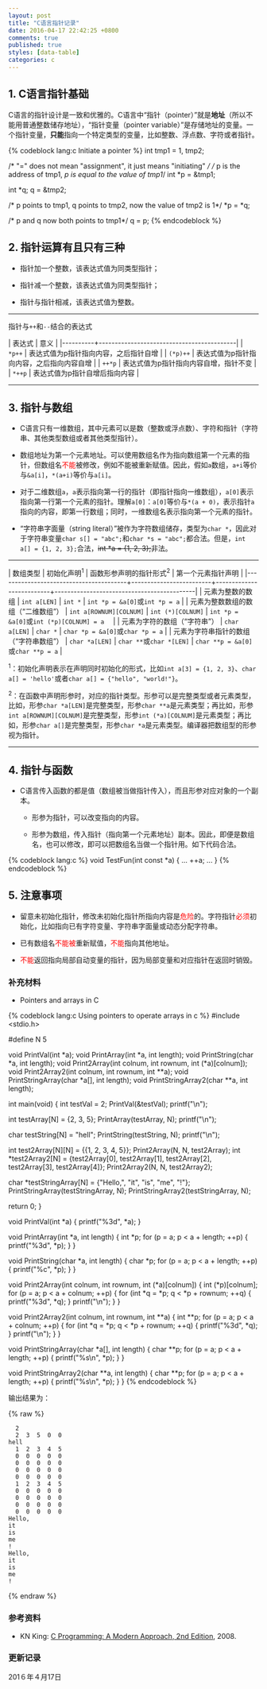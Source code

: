 ```yaml
---
layout: post
title: "C语言指针记录"
date: 2016-04-17 22:42:25 +0800
comments: true
published: true
styles: [data-table]
categories: c 
---
```


## 1. C语言指针基础 ##

C语言的指针设计是一致和优雅的。C语言中“指针（pointer）”就是**地址**（所以不能用普通整数储存地址），“指针变量（pointer variable）”是存储地址的变量。一个指针变量，**只能**指向一个特定类型的变量，比如整数、浮点数、字符或者指针。

{% codeblock lang:c Initiate a pointer %}
int tmp1 = 1, tmp2;

/* "=" does not mean "assignment", it just means "initiating" */
/* p is the address of tmp1, *p is equal to the value of tmp1*/
int *p = &tmp1;

int *q;
q = &tmp2;

/* p points to tmp1, q points to tmp2, now the value of tmp2 is 1*/
*p = *q;

/* p and q now both points to tmp1*/
q = p;
{% endcodeblock %}

<!--more-->

## 2. 指针运算有且只有三种 ##

* 指针加一个整数，该表达式值为同类型指针；

* 指针减一个整数，该表达式值为同类型指针；

* 指针与指针相减，该表达式值为整数。

--------------
指针与`++`和`--`结合的表达式

| 表达式   | 意义                                      |
|----------+-------------------------------------------|
| `*p++`   | 表达式值为p指针指向内容，之后指针自增     |
| `(*p)++` | 表达式值为p指针指向内容，之后指向内容自增 |
| `++*p`   | 表达式值为p指针指向内容自增，指针不变     |
| `*++p`   | 表达式值为p指针自增后指向内容             |

-------------

## 3. 指针与数组 ##

* C语言只有一维数组，其中元素可以是数（整数或浮点数）、字符和指针（字符串、其他类型数组或者其他类型指针）。

* 数组地址为第一个元素地址。可以使用数组名作为指向数组第一个元素的指针，但数组名<span style="color: red">不能</span>被修改，例如不能被重新赋值。因此，假如`a`数组，`a+i`等价与`&a[i]`，`*(a+i)`等价与`a[i]`。

* 对于二维数组`a`，`a`表示指向第一行的指针（即指针指向一维数组），`a[0]`表示指向第一行第一个元素的指针。理解`a[0]`：`a[0]`等价与`*(a + 0)`，表示指针`a`指向的内容，即第一行数组；同时，一维数组名表示指向第一个元素的指针。

* “字符串字面量（string literal）”被作为字符数组储存，类型为`char *`，因此对于字符串变量`char s[] = "abc";`和`char *s = "abc";`都合法。但是，`int a[] = {1, 2, 3};`合法，<s>int *a = {1, 2, 3};</s>非法。

------------------

| 数组类型                               | 初始化声明<sup>1</sup>             | 函数形参声明的指针形式<sup>2</sup>   | 第一个元素指针声明                         |
|----------------------------------------+-------------------------+--------------------------+--------------------------------------------|
| 元素为整数的数组                       | `int a[LEN]`            | `int *`                  | `int *p = &a[0]`或`int *p = a`             |
| 元素为整数数组的数组（“二维数组”）     | `int a[ROWNUM][COLNUM]` | `int (*)[COLNUM]`        | `int *p = &a[0]`或`int (*p)[COLNUM] = a`　 |
| 元素为字符的数组（“字符串”）           | `char a[LEN]`           | `char *`                 | `char *p = &a[0]`或`char *p = a`           |
| 元素为字符串指针的数组（“字符串数组”） | `char *a[LEN]`          | `char **`或`char *[LEN]` | `char **p = &a[0]`或`char **p = a`         | 
  
<sup>1</sup>：初始化声明表示在声明同时初始化的形式，比如`int a[3] = {1, 2, 3}`、`char a[] = 'hello'`或者`char a[] = {"hello", "world!"}`。

<sup>2</sup>：在函数中声明形参时，对应的指针类型。形参可以是完整类型或者元素类型，比如，形参`char *a[LEN]`是完整类型，形参`char **a`是元素类型；再比如，形参`int a[ROWNUM][COLNUM]`是完整类型，形参`int (*a)[COLNUM]`是元素类型；再比如，形参`char a[]`是完整类型，形参`char *a`是元素类型。编译器把数组型的形参视为指针。

------------------

## 4. 指针与函数 ##

* C语言传入函数的都是值（数组被当做指针传入），而且形参对应对象的一个副本。

    * 形参为指针，可以改变指向的内容。
    
    * 形参为数组，传入指针（指向第一个元素地址）副本。因此，即便是数组名，也可以修改，即可以把数组名当做一个指针用。如下代码合法。
    
{% codeblock lang:c %}
void TestFun(int const *a) {
  ...
  ++a;
  ...
}
{% endcodeblock %}

## 5. 注意事项 ##

* 留意未初始化指针，修改未初始化指针所指向内容是<span style="color: red">危险</span>的。字符指针<span style="color: red">必须</span>初始化，比如指向已有字符变量、字符串字面量或动态分配字符串。

* 已有数组名<span style="color: red">不能被</span>重新赋值，<span style="color: red">不能</span>指向其他地址。

* <span style="color: red">不能</span>返回指向局部自动变量的指针，因为局部变量和对应指针在返回时销毁。

### 补充材料 ###

* <a id="pointer_array">Pointers and arrays in C</a>

{% codeblock lang:c Using pointers to operate arrays in c %}
#include <stdio.h>

#define N 5

void PrintVal(int *a);
void PrintArray(int *a, int length);
void PrintString(char *a, int length);
void Print2Array(int colnum, int rownum, int (*a)[colnum]);
void Print2Array2(int colnum, int rownum, int **a);
void PrintStringArray(char *a[], int length);
void PrintStringArray2(char **a, int length);

int main(void)
{
  int testVal = 2;
  PrintVal(&testVal);
  printf("\n");

  int testArray[N] = {2, 3, 5};
  PrintArray(testArray, N);
  printf("\n");

  char testString[N] = "hell";
  PrintString(testString, N);
  printf("\n");

  int test2Array[N][N] = {{1, 2, 3, 4, 5}};
  Print2Array(N, N, test2Array);
  int *test2Array2[N] = {test2Array[0], test2Array[1], test2Array[2], test2Array[3], test2Array[4]};
  Print2Array2(N, N, test2Array2);

  char *testStringArray[N] = {"Hello,", "it", "is", "me", "!"};
  PrintStringArray(testStringArray, N);
  PrintStringArray2(testStringArray, N);

  return 0;
}

void PrintVal(int *a) {
  printf("%3d", *a);
}

void PrintArray(int *a, int length) {
  int *p;
  for (p = a; p < a + length; ++p) {
    printf("%3d", *p);
  }
}

void PrintString(char *a, int length) {
  char *p;
  for (p = a; p < a + length; ++p) {
    printf("%c", *p);
  }
}


void Print2Array(int colnum, int rownum, int (*a)[colnum]) {
  int (*p)[colnum];
  for (p = a; p < a + colnum; ++p) {
    for (int *q = *p; q < *p + rownum; ++q) {
      printf("%3d", *q);
    }
    printf("\n");
  }
}

void Print2Array2(int colnum, int rownum, int **a) {
  int **p;
  for (p = a; p < a + colnum; ++p) {
    for (int *q = *p; q < *p + rownum; ++q) {
      printf("%3d", *q);
    }
    printf("\n");
  }
}

void PrintStringArray(char *a[], int length) {
  char **p;
  for (p = a; p < a + length; ++p) {
    printf("%s\n", *p);
  }
}

void PrintStringArray2(char **a, int length) {
  char **p;
  for (p = a; p < a + length; ++p) {
    printf("%s\n", *p);
  }
}
{% endcodeblock %}

输出结果为：

{% raw %}
```
  2
  2  3  5  0  0
hell
  1  2  3  4  5
  0  0  0  0  0
  0  0  0  0  0
  0  0  0  0  0
  0  0  0  0  0
  1  2  3  4  5
  0  0  0  0  0
  0  0  0  0  0
  0  0  0  0  0
  0  0  0  0  0
Hello,
it
is
me
!
Hello,
it
is
me
!
```
{% endraw %}

### 参考资料 ###

* KN King: [C Programming: A Modern Approach, 2nd Edition](http://www.amazon.com/Programming-Modern-Approach-2nd-Edition/dp/0393979504), 2008.

### 更新记录 ###

201６年４月17日
